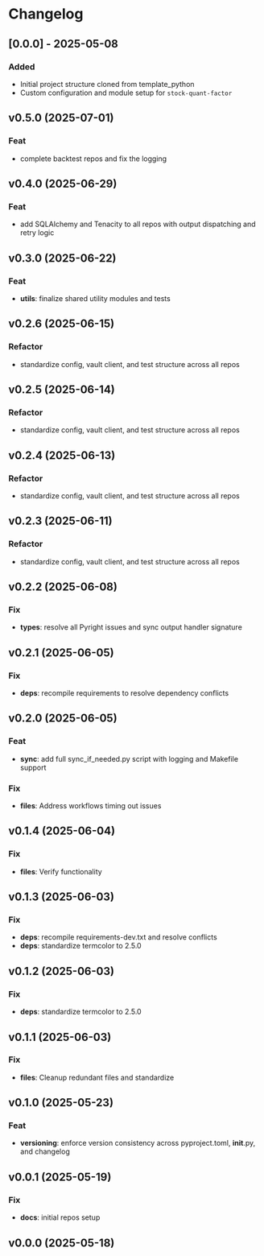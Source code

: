 # Changelog

## [0.0.0] - 2025-05-08

### Added

- Initial project structure cloned from template_python
- Custom configuration and module setup for `stock-quant-factor`

## v0.5.0 (2025-07-01)

### Feat

- complete backtest repos and fix the logging

## v0.4.0 (2025-06-29)

### Feat

- add SQLAlchemy and Tenacity to all repos with output dispatching and retry
  logic

## v0.3.0 (2025-06-22)

### Feat

- **utils**: finalize shared utility modules and tests

## v0.2.6 (2025-06-15)

### Refactor

- standardize config, vault client, and test structure across all repos

## v0.2.5 (2025-06-14)

### Refactor

- standardize config, vault client, and test structure across all repos

## v0.2.4 (2025-06-13)

### Refactor

- standardize config, vault client, and test structure across all repos

## v0.2.3 (2025-06-11)

### Refactor

- standardize config, vault client, and test structure across all repos

## v0.2.2 (2025-06-08)

### Fix

- **types**: resolve all Pyright issues and sync output handler signature

## v0.2.1 (2025-06-05)

### Fix

- **deps**: recompile requirements to resolve dependency conflicts

## v0.2.0 (2025-06-05)

### Feat

- **sync**: add full sync_if_needed.py script with logging and Makefile support

### Fix

- **files**: Address workflows timing out issues

## v0.1.4 (2025-06-04)

### Fix

- **files**: Verify functionality

## v0.1.3 (2025-06-03)

### Fix

- **deps**: recompile requirements-dev.txt and resolve conflicts
- **deps**: standardize termcolor to 2.5.0

## v0.1.2 (2025-06-03)

### Fix

- **deps**: standardize termcolor to 2.5.0

## v0.1.1 (2025-06-03)

### Fix

- **files**: Cleanup redundant files and standardize

## v0.1.0 (2025-05-23)

### Feat

- **versioning**: enforce version consistency across pyproject.toml,
  **init**.py, and changelog

## v0.0.1 (2025-05-19)

### Fix

- **docs**: initial repos setup

## v0.0.0 (2025-05-18)
